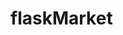 # flaskMarket

<!--
create a virtual environment [python3 -m venv venv]
activate virtual environment in server with [source venv/scripts/activate]
run server [python server.py]
run client [npm start]

NPM PACKAGES
[create-react-app] = frontend web app library.
[axios] =

PIP PACKAGES
[pip install flask] = backend web app framework.
[pip install -U flask-cors] =
[pip install flask sqlalchemy] =
 -->

<!--
?Enter python shell
>>> python

?Create the db
>>> from server import app, db
>>> app.app_context().push()
>>> db.create_all()

?Create an item in the db
>>> from server import Item
>>> item1 = Item(name="IPhone 10", price=500, barcode="298729348453", description='desc')
>>> db.session.add(item1)
>>> db.session.commit()

?Check if your item was stored.
>>> Item.query.all()

?Start the db up again
>>> python
>>> from server import app, db
>>> app.app_context().push()
>>> db.create_all()
>>> from server import Item

?clear terminal
import os
os.system('cls' if os.name == 'nt' else 'clear')
 -->
